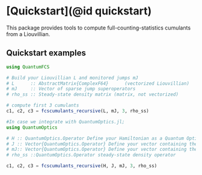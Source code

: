 # [Quickstart](@id quickstart)

This package provides tools to compute full-counting-statistics cumulants from a Liouvillian.

## Quickstart examples

```julia
using QuantumFCS

# Build your Liouvillian L and monitored jumps mJ
# L      :: AbstractMatrix{ComplexF64}      (vectorized Liouvillian)
# mJ     :: Vector of sparse jump superoperators
# rho_ss :: Steady-state density matrix (matrix, not vectorized)

# compute first 3 cumulants
c1, c2, c3 = fcscumulants_recursive(L, mJ, 3, rho_ss)

#In case we integrate with QuantumOptics.jl;
using QuantumOptics

# H :: QuantumOptics.Operator Define your Hamiltonian as a Quantum Optics Operator type
# J :: Vector{QuantumOptics.Operator} Define your vector containing the jump opterators 
# mJ:: Vector{QuantumOptics.Operator} Define your vector containing the monitored jump operators 
# rho_ss ::QuantumOptics.Operator steady-state density operator

c1, c2, c3 = fcscumulants_recursive(H, J, mJ, 3, rho_ss)

```

